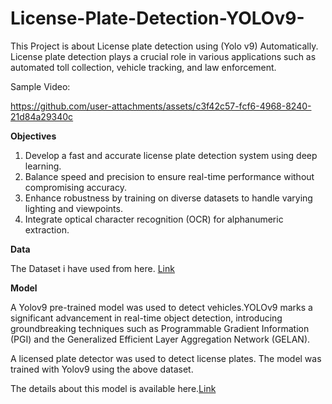# License-Plate-Detection-YOLOv9-
This Project is about License plate detection using (Yolo v9) Automatically. License plate detection plays a crucial role in various applications such as automated toll collection, vehicle tracking, and law enforcement.

Sample Video:

https://github.com/user-attachments/assets/c3f42c57-fcf6-4968-8240-21d84a29340c

**Objectives**

1. Develop a fast and accurate license plate detection system using deep learning.
2. Balance speed and precision to ensure real-time performance without compromising accuracy.
3. Enhance robustness by training on diverse datasets to handle varying lighting and viewpoints.
4. Integrate optical character recognition (OCR) for alphanumeric extraction.

   
**Data**

The Dataset i have used from here.
[Link](https://universe.roboflow.com/search?q=model%3Ayolov9+license+plate+detection)

**Model**

A Yolov9 pre-trained model was used to detect vehicles.YOLOv9 marks a significant advancement in real-time object detection, introducing groundbreaking techniques such as Programmable Gradient Information (PGI) and the Generalized Efficient Layer Aggregation Network (GELAN).

A licensed plate detector was used to detect license plates. The model was trained with Yolov9 using the above dataset.

The details about this model is available here.[Link](https://docs.ultralytics.com/models/yolov9/)


